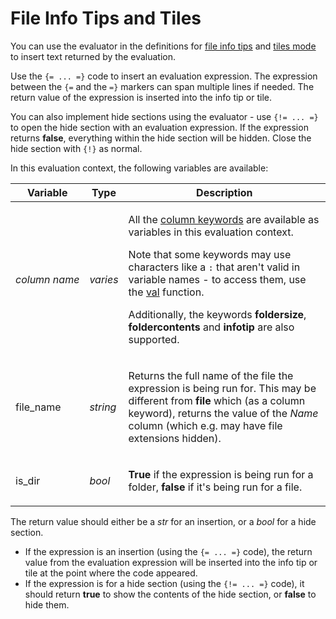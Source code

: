 # File Info Tips and Tiles

You can use the evaluator in the definitions for [file info tips](/Manual/file_types/filetype_editor/info_tip.md) and [tiles mode](/Manual/file_types/filetype_editor/tiles_mode.md) to insert text returned by the evaluation.

Use the `{= ... =}` code to insert an evaluation expression. The expression between the `{=` and the `=}` markers can span multiple lines if needed. The return value of the expression is inserted into the info tip or tile.

You can also implement hide sections using the evaluator - use `{!= ... =}` to open the hide section with an evaluation expression. If the expression returns **false**, everything within the hide section will be hidden. Close the hide section with `{!}` as normal.

In this evaluation context, the following variables are available:

<table>
<thead><tr><th>
Variable</th><th>
Type</th><th>
Description
</th></tr></thead><tbody><tr><td>

<nobr>*column name*</nobr></td><td>

*varies*</td><td>

All the [column keywords](/Manual/reference/metadata_keywords/keywords_for_columns.md) are available as variables in this evaluation context.

Note that some keywords may use characters like a `:` that aren't valid in variable names - to access them, use the [val](/Manual/reference/evaluator/val.md) function.

Additionally, the keywords **foldersize**, **foldercontents** and **infotip** are also supported.
</td></tr><tr><td>
file_name</td><td>

*string*</td><td>

Returns the full name of the file the expression is being run for. This may be different from **file** which (as a column keyword), returns the value of the *Name* column (which e.g. may have file extensions hidden).
</td></tr><tr><td>
is_dir</td><td>

*bool*</td><td>

**True** if the expression is being run for a folder, **false** if it's being run for a file.
</td></tr></tbody>
</table>

The return value should either be a *str* for an insertion, or a *bool* for a hide section.

- If the expression is an insertion (using the `{= ... =}` code), the return value from the evaluation expression will be inserted into the info tip or tile at the point where the code appeared.
- If the expression is for a hide section (using the `{!= ... =}` code), it should return **true** to show the contents of the hide section, or **false** to hide them.
